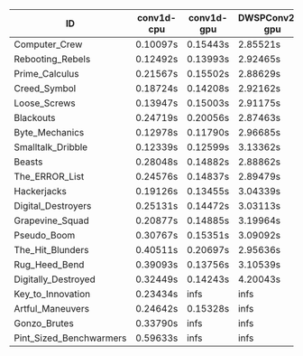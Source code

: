 |ID|conv1d-cpu|conv1d-gpu|DWSPConv2D-gpu|gemm-gpu|avg|
|-|-|-|-|-|-|
|Computer_Crew|0.10097s|0.15443s|2.85521s|1.69739s|1.20200s|
|Rebooting_Rebels|0.12492s|0.13993s|2.92465s|1.76070s|1.23755s|
|Prime_Calculus|0.21567s|0.15502s|2.88629s|1.70998s|1.24174s|
|Creed_Symbol|0.18724s|0.14208s|2.92162s|1.73032s|1.24531s|
|Loose_Screws|0.13947s|0.15003s|2.91175s|1.79864s|1.24998s|
|Blackouts|0.24719s|0.20056s|2.87463s|1.70152s|1.25598s|
|Byte_Mechanics|0.12978s|0.11790s|2.96685s|1.82775s|1.26057s|
|Smalltalk_Dribble|0.12339s|0.12599s|3.13362s|1.80606s|1.29727s|
|Beasts|0.28048s|0.14882s|2.88862s|1.90474s|1.30567s|
|The_ERROR_List|0.24576s|0.14837s|2.89479s|1.96753s|1.31411s|
|Hackerjacks|0.19126s|0.13455s|3.04339s|1.91918s|1.32210s|
|Digital_Destroyers|0.25131s|0.14472s|3.03113s|1.91157s|1.33468s|
|Grapevine_Squad|0.20877s|0.14885s|3.19964s|1.92434s|1.37040s|
|Pseudo_Boom|0.30767s|0.15351s|3.09092s|1.93644s|1.37214s|
|The_Hit_Blunders|0.40511s|0.20697s|2.95636s|1.92161s|1.37251s|
|Rug_Heed_Bend|0.39093s|0.13756s|3.10539s|1.86851s|1.37560s|
|Digitally_Destroyed|0.32449s|0.14243s|4.20043s|2.48822s|1.78889s|
|Key_to_Innovation|0.23434s|infs|infs|2.57933s|infs|
|Artful_Maneuvers|0.24642s|0.15328s|infs|1.72065s|infs|
|Gonzo_Brutes|0.33790s|infs|infs|infs|infs|
|Pint_Sized_Benchwarmers|0.59633s|infs|infs|4.45880s|infs|
